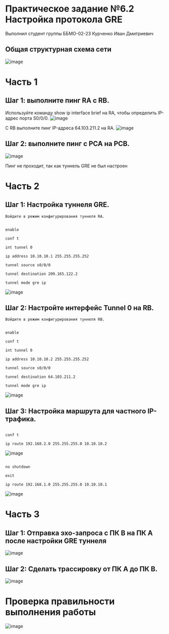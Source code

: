 # Практическое задание №6.2 Настройка протокола GRE

Выполнил студент группы ББМО-02-23 Курченко Иван Дмитриевич

## Общая структурная схема сети
![image](https://github.com/Flameitser/TOIB6.2/assets/65831927/c7971b78-7a9f-4395-b9e3-6f12d9bcbb1c)

# Часть 1

## Шаг 1:  выполните пинг RA с RB.
Используйте команду show ip interface brief на RA, чтобы определить IP-адрес порта S0/0/0.
![image](https://github.com/Flameitser/TOIB6.2/assets/65831927/e56b0747-110a-4d92-9f49-dd94653f7eaf)

С RB выполните пинг IP-адреса 64.103.211.2 на RA.
![image](https://github.com/Flameitser/TOIB6.2/assets/65831927/b5f0a8ad-f264-43cf-b275-0c1b1b59099a)

##  Шаг 2: выполните пинг с PCA на PCB.
![image](https://github.com/Flameitser/TOIB6.2/assets/65831927/4e143177-c8f9-4490-9269-d417e877d5b0)

Пинг не проходит, так как туннель GRE не был настроен

# Часть 2 

## Шаг 1: Настройка туннеля GRE.

    Войдите в режим конфигурирования туннеля RA.
    
```

enable

conf t

int tunnel 0

ip address 10.10.10.1 255.255.255.252

tunnel source s0/0/0

tunnel destination 209.165.122.2

tunnel mode gre ip

```

![image](https://github.com/Flameitser/TOIB6.2/assets/65831927/5c162a62-13b9-42cd-b3bb-7dcb53bb49d9)




## Шаг 2: Настройте интерфейс Tunnel 0 на RB.

    Войдите в режим конфигурирования туннеля RB.
    
```

enable

conf t

int tunnel 0

ip address 10.10.10.2 255.255.255.252

tunnel source s0/0/0

tunnel destination 64.103.211.2

tunnel mode gre ip

```

![image](https://github.com/Flameitser/TOIB6.2/assets/65831927/c87175c9-71f0-4739-9419-2ad9d7466d43)


## Шаг 3: Настройка маршрута для частного IP-трафика.

```

conf t

ip route 192.168.2.0 255.255.255.0 10.10.10.2

```
![image](https://github.com/Flameitser/TOIB6.2/assets/65831927/a3a2a12e-cd63-4298-a849-d83532585aef)


```

no shutdown

exit

ip route 192.168.1.0 255.255.255.0 10.10.10.1

```

![image](https://github.com/Flameitser/TOIB6.2/assets/65831927/4b883bf6-d5ee-403e-8635-3a43914a7858)


# Часть 3

## Шаг 1: Отправка эхо-запроса с ПК B на ПК А после настройки GRE туннеля

![image](https://github.com/Flameitser/TOIB6.2/assets/65831927/4739975e-11f4-43a1-b0d4-edf97b7a5b7a)

## Шаг 2: Сделать трассировку от ПК A до ПК B.

![image](https://github.com/Flameitser/TOIB6.2/assets/65831927/d805bafe-8f7b-411c-851b-f9bae54e0f08)


# Проверка правильности выполнения работы

![image](https://github.com/Flameitser/TOIB6.2/assets/65831927/58af59a7-5c0d-4a23-ba69-467c36c94dae)
